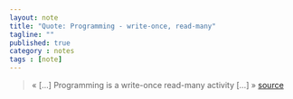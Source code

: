 ```yaml
---
layout: note
title: "Quote: Programming - write-once, read-many"
tagline: ""
published: true
category : notes
tags : [note]
---
```


> « [&hellip;] Programming is a write-once read-many activity [&hellip;] »
> [source](https://imranontech.com/2007/01/24/using-fizzbuzz-to-find-developers-who-grok-coding/#comment-9873)
